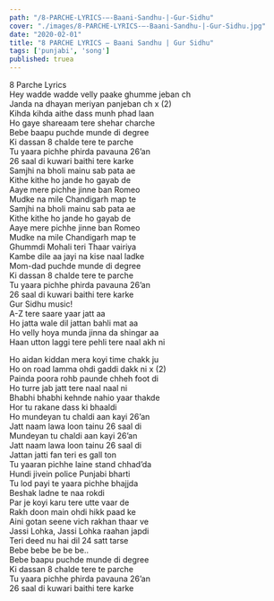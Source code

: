 ```yaml
---
path: "/8-PARCHE-LYRICS-–-Baani-Sandhu-|-Gur-Sidhu"
cover: "./images/8-PARCHE-LYRICS-–-Baani-Sandhu-|-Gur-Sidhu.jpg"
date: "2020-02-01"
title: "8 PARCHE LYRICS – Baani Sandhu | Gur Sidhu"
tags: ['punjabi', 'song']
published: truea
---
```

  
8 Parche Lyrics  
Hey wadde wadde velly paake ghumme jeban ch  
Janda na dhayan meriyan panjeban ch x (2)  
Kihda kihda aithe dass munh phad laan  
Ho gaye shareaam tere shehar charche  
Bebe baapu puchde munde di degree  
Ki dassan 8 chalde tere te parche  
Tu yaara pichhe phirda pavauna 26’an  
26 saal di kuwari baithi tere karke  
Samjhi na bholi mainu sab pata ae  
Kithe kithe ho jande ho gayab de  
Aaye mere pichhe jinne ban Romeo  
Mudke na mile Chandigarh map te  
Samjhi na bholi mainu sab pata ae  
Kithe kithe ho jande ho gayab de  
Aaye mere pichhe jinne ban Romeo  
Mudke na mile Chandigarh map te  
Ghummdi Mohali teri Thaar vairiya  
Kambe dile aa jayi na kise naal ladke  
Mom-dad puchde munde di degree  
Ki dassan 8 chalde tere te parche  
Tu yaara pichhe phirda pavauna 26’an  
26 saal di kuwari baithi tere karke  
Gur Sidhu music!  
A-Z tere saare yaar jatt aa  
Ho jatta wale dil jattan bahli mat aa  
Ho velly hoya munda jinna da shingar aa  
Haan utton laggi tere pehli tere naal akh ni  
  
  
  
  
  
  
Ho aidan kiddan mera koyi time chakk ju  
Ho on road lamma ohdi gaddi dakk ni x (2)  
Painda poora rohb paunde chheh foot di  
Ho turre jab jatt tere naal naal ni  
Bhabhi bhabhi kehnde nahio yaar thakde  
Hor tu rakane dass ki bhaaldi  
Ho mundeyan tu chaldi aan kayi 26’an  
Jatt naam lawa loon tainu 26 saal di  
Mundeyan tu chaldi aan kayi 26’an  
Jatt naam lawa loon tainu 26 saal di  
Jattan jatti fan teri es gall ton  
Tu yaaran pichhe laine stand chhad’da  
Hundi jivein police Punjabi bharti  
Tu lod payi te yaara pichhe bhajjda  
Beshak ladne te naa rokdi  
Par je koyi karu tere utte vaar de  
Rakh doon main ohdi hikk paad ke  
Aini gotan seene vich rakhan thaar ve  
Jassi Lohka, Jassi Lohka raahan japdi  
Teri deed nu hai dil 24 satt tarse  
Bebe bebe be be be..  
Bebe baapu puchde munde di degree  
Ki dassan 8 chalde tere te parche  
Tu yaara pichhe phirda pavauna 26’an  
26 saal di kuwari baithi tere karke  
